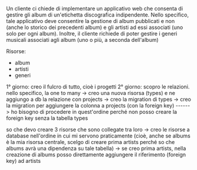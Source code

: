 Un cliente ci chiede di implementare un applicativo web che consenta di gestire gli album di un'etichetta discografica indipendente. Nello specifico, tale applicativo deve consentire la gestione di album pubblicati e non (anche lo storico dei precedenti album) e gli artisti ad essi associati (uno solo per ogni album). Inoltre, il cliente richiede di poter gestire i generi musicali associati agli album (uno o più, a seconda dell'album)

Risorse:
- album
- artisti
- generi











<!-- CASO VOSTRO -->
1° giorno: creo il fulcro di tutto, cioè i progetti
2° giorno: scopro le relazioni. nello specifico, la one to many -> creo una nuova risorsa (types) e ne aggiungo a db la relazione con projects
-> creo la migration di types
-> creo la migration per aggiungere la colonna a projects (con la foreign key)
------> ho bisogno di procedere in quest'ordine perché non posso creare la foreign key senza la tabella types


<!-- CASO MIO -->
so che devo creare 3 risorse che sono collegate tra loro
-> creo le risorse a database nell'ordine in cui mi servono praticamente (cioè, anche se albums è la mia risorsa centrale, scelgo di creare prima artists perché so che albums avrà una dipendenza su tale tabella)
-> se creo prima artists, nella creazione di albums posso direttamente aggiungere il riferimento (foreign key) ad artists

